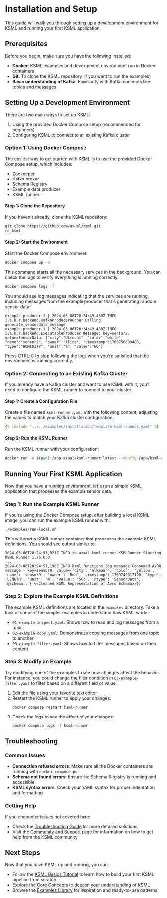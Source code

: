# Installation and Setup

This guide will walk you through setting up a development environment for KSML and running your first KSML application.

## Prerequisites

Before you begin, make sure you have the following installed:

- **Docker**: KSML examples and development environment run in Docker containers
- **Git**: To clone the KSML repository (if you want to run the examples)
- **Basic understanding of Kafka**: Familiarity with Kafka concepts like topics and messages

## Setting Up a Development Environment

There are two main ways to set up KSML:

1. Using the provided Docker Compose setup (recommended for beginners)
2. Configuring KSML to connect to an existing Kafka cluster

### Option 1: Using Docker Compose

The easiest way to get started with KSML is to use the provided Docker Compose setup, which includes:

- Zookeeper
- Kafka broker
- Schema Registry
- Example data producer
- KSML runner

#### Step 1: Clone the Repository

If you haven't already, clone the KSML repository:

```bash
git clone https://github.com/axual/ksml.git
cd ksml
```

#### Step 2: Start the Environment

Start the Docker Compose environment:

```bash
docker compose up -d
```

This command starts all the necessary services in the background. You can check the logs to verify everything is running correctly:

```bash
docker compose logs -f
```

You should see log messages indicating that the services are running, including messages from the example producer that's generating random sensor data:

```
example-producer-1 | 2024-03-06T20:24:49,480Z INFO i.a.k.r.backend.KafkaProducerRunner Calling generate_sensordata_message
example-producer-1 | 2024-03-06T20:24:49,480Z INFO i.a.k.r.backend.ExecutableProducer Message: key=sensor2, value=SensorData: {"city":"Utrecht", "color":"white", "name":"sensor2", "owner":"Alice", "timestamp":1709756689480, "type":"HUMIDITY", "unit":"%", "value":"66"}
```

Press CTRL-C to stop following the logs when you're satisfied that the environment is running correctly.

### Option 2: Connecting to an Existing Kafka Cluster

If you already have a Kafka cluster and want to use KSML with it, you'll need to configure the KSML runner to connect to your cluster.

#### Step 1: Create a Configuration File

Create a file named `ksml-runner.yaml` with the following content, adjusting the values to match your Kafka cluster configuration:

```yaml
{% include "../../examples/installation/template-ksml-runner.yaml" %}
```

#### Step 2: Run the KSML Runner

Run the KSML runner with your configuration:

```bash
docker run -v $(pwd):/app axual/ksml-runner:latest --config /app/ksml-runner.yaml
```

## Running Your First KSML Application

Now that you have a running environment, let's run a simple KSML application that processes the example sensor data.

### Step 1: Run the Example KSML Runner

If you're using the Docker Compose setup, after building a local KSML image, you can run the example KSML runner with:

```bash
./examples/run-local.sh
```

This will start a KSML runner container that processes the example KSML definitions. You should see output similar to:

```
2024-03-06T20:24:51,921Z INFO io.axual.ksml.runner.KSMLRunner Starting KSML Runner 1.76.0.0
...
2024-03-06T20:24:57,196Z INFO ksml.functions.log_message Consumed AVRO message - key=sensor9, value={'city': 'Alkmaar', 'color': 'yellow', 'name': 'sensor9', 'owner': 'Bob', 'timestamp': 1709749917190, 'type': 'LENGTH', 'unit': 'm', 'value': '562', '@type': 'SensorData', '@schema': { <<Cleaned KSML Representation of Avro Schema>>}}
```

### Step 2: Explore the Example KSML Definitions

The example KSML definitions are located in the `examples` directory. Take a look at some of the simpler examples to understand how KSML works:

- `01-example-inspect.yaml`: Shows how to read and log messages from a topic
- `02-example-copy.yaml`: Demonstrates copying messages from one topic to another
- `03-example-filter.yaml`: Shows how to filter messages based on their content

### Step 3: Modify an Example

Try modifying one of the examples to see how changes affect the behavior. For instance, you could change the filter condition in `03-example-filter.yaml` to filter based on a different field or value.

1. Edit the file using your favorite text editor
2. Restart the KSML runner to apply your changes:
   ```bash
   docker compose restart ksml-runner
   ```
3. Check the logs to see the effect of your changes:
   ```bash
   docker compose logs -f ksml-runner
   ```

## Troubleshooting

### Common Issues

- **Connection refused errors**: Make sure all the Docker containers are running with `docker compose ps`
- **Schema not found errors**: Ensure the Schema Registry is running and accessible
- **KSML syntax errors**: Check your YAML syntax for proper indentation and formatting

### Getting Help

If you encounter issues not covered here:

- Check the [Troubleshooting Guide](../resources/troubleshooting.md) for more detailed solutions
- Visit the [Community and Support](../resources/community.md) page for information on how to get help from the KSML community

## Next Steps

Now that you have KSML up and running, you can:

- Follow the [KSML Basics Tutorial](basics-tutorial.md) to learn how to build your first KSML pipeline from scratch
- Explore the [Core Concepts](../../reference/stream-types-reference.md) to deepen your understanding of KSML
- Browse the [Examples Library](../resources/examples-library.md) for inspiration and ready-to-use patterns